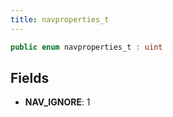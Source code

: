 ```yaml
---
title: navproperties_t
---
```


```csharp
public enum navproperties_t : uint
```

## Fields

- **NAV_IGNORE**: 1

